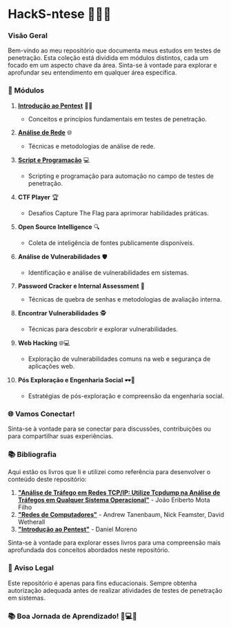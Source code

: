 # HackS-ntese 🕵️‍♂️💼

### Visão Geral

Bem-vindo ao meu repositório que documenta meus estudos em testes de penetração. Esta coleção está dividida em módulos distintos, cada um focado em um aspecto chave da área. Sinta-se à vontade para explorar e aprofundar seu entendimento em qualquer área específica.

### 🚀 Módulos

1. **[Introdução ao Pentest](https://github.com/Dudarng/HackS-ntese/tree/main/Introdução%20ao%20Pentest)** 🕵️‍♂️
   - Conceitos e princípios fundamentais em testes de penetração.

2. **[Análise de Rede](https://github.com/Dudarng/HackS-ntese/tree/main/Análise%20de%20Rede)** 🌐
   - Técnicas e metodologias de análise de rede.

3. **[Script e Programação](https://github.com/Dudarng/HackS-ntese/tree/main/Script%20e%20Programação)** 💻
   - Scripting e programação para automação no campo de testes de penetração.

4. **CTF Player** 🏆
   - Desafios Capture The Flag para aprimorar habilidades práticas.

5. **Open Source Intelligence** 🔍
   - Coleta de inteligência de fontes publicamente disponíveis.

6. **Análise de Vulnerabilidades** 🛡️
   - Identificação e análise de vulnerabilidades em sistemas.

7. **Password Cracker e Internal Assessment** 🔐
   - Técnicas de quebra de senhas e metodologias de avaliação interna.

8. **Encontrar Vulnerabilidades** 🕵️
   - Técnicas para descobrir e explorar vulnerabilidades.

9. **Web Hacking** 🌐💻
   - Exploração de vulnerabilidades comuns na web e segurança de aplicações web.

10. **Pós Exploração e Engenharia Social** 🕶️🤖
    - Estratégias de pós-exploração e compreensão da engenharia social.

### 🌐 Vamos Conectar!

Sinta-se à vontade para se conectar para discussões, contribuições ou para compartilhar suas experiências.
### 📚 Bibliografia

Aqui estão os livros que li e utilizei como referência para desenvolver o conteúdo deste repositório:

1. **["Análise de Tráfego em Redes TCP/IP: Utilize Tcpdump na Análise de Tráfegos em Qualquer Sistema Operacional"](https://www.amazon.com.br/An%C3%A1lise-Tr%C3%A1fego-Redes-TCP-IP/dp/8575223755)** -  João Eriberto Mota Filho
2. **["Redes de Computadores"](https://www.amazon.com.br/Redes-Computadores-Andrew-Tanenbaum/dp/8582605609/ref=sr_1_1?__mk_pt_BR=%C3%85M%C3%85%C5%BD%C3%95%C3%91&crid=3OYCSCCMMZUGU&dib=eyJ2IjoiMSJ9.pZR7mPz2ZKgalHXCB7cSzprsmoGf6yaxcFRhNCrn6UwTLQCxYLyw60vi3GA8TujiEcHJwEnfO9OvZwdMt7EQdLITPKqi4z6ZCfEwAYGd-FhMWaujtFcjCIVUIYPlW89RGT5N2NMXS-txRpMCJRe2n2tH0rZ0Fq0yAnl_oEIyJUnhfBGjmtC-vQaPfKp5HQSS-fUu8k5kB1VHdIAj37PFrejqU4VgVfSH83tA_qf-nU0.x9BwV8HVHxbRq1tY7z-EiLPA4rh_6AvBFfhRx3oR870&dib_tag=se&keywords=redes+de+computadores&qid=1712751031&s=books&sprefix=redes+de+computadores+%2Cstripbooks%2C167&sr=1-1&ufe=app_do%3Aamzn1.fos.6a09f7ec-d911-4889-ad70-de8dd83c8a74)** -  Andrew Tanenbaum, Nick Feamster, David Wetherall
3. **["Introdução ao Pentest"](https://www.amazon.com.br/Introdu%C3%A7%C3%A3o-ao-Pentest-Daniel-Moreno/dp/8575228072/ref=sr_1_1?__mk_pt_BR=%C3%85M%C3%85%C5%BD%C3%95%C3%91&crid=1VSU9L0P05DJ7&dib=eyJ2IjoiMSJ9.VpdITlDXr4JGalzCGUL2_8jj0YX3NFUYFozHZy5cLYLDpjO5NJFPBanX17-eTQDXJkVIzF6_bGZa1OJHOAiXhOTSbrDBhoJTq8AiQQG7w3VQL1-5kmyQJHdMVgJUKAgs9gnvXCYoPjQiqzg9jKWqs9s8PtcFxjPuxG1mOnbfmFAR2eOj4knSBkGjLIwmA30vGgSWK4nYcYO8oI7JUpptXxyUp0gKzjojTjowjo1Ih2M.jevN6yxxl8j9ZqFUYa848i1OI_IjtIXNjnx2Fbrr-l4&dib_tag=se&keywords=introdu%C3%A7%C3%A3o+a+pentest&qid=1712751158&s=books&sprefix=introdu%C3%A7%C3%A3o+a+pentest%2Cstripbooks%2C187&sr=1-1)** - Daniel Moreno


Sinta-se à vontade para explorar esses livros para uma compreensão mais aprofundada dos conceitos abordados neste repositório.

### 🚨 Aviso Legal

Este repositório é apenas para fins educacionais. Sempre obtenha autorização adequada antes de realizar atividades de testes de penetração em sistemas.

### 📚 Boa Jornada de Aprendizado! 🚀💻💡
